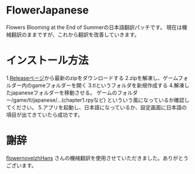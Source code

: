 # FlowerJapanese
Flowers Blooming at the End of Summerの日本語翻訳パッチです。
現在は機械翻訳のままですが、これから翻訳を改善していきます。

# インストール方法
1.[Releaseページ](https://github.com/kakik0u/flowerjapanese/releases)から最新のzipをダウンロードする
2.zipを解凍し、ゲームフォルダー内のgameフォルダーを開く
3.tlというフォルダを新規作成する
4.解凍したjapaneseフォルダーを移動させる。
ゲームのフォルダー/game/tl/japanese/...(chapter1.rpyなど)
といういう風になっているか確認してください。
5.アプリを起動し、日本語になっているか、設定画面に日本語の項目が出てきていたら成功です。

# 謝辞
[flowernovelzhHans](https://github.com/codeforker654/flowernovelzhHans) さんの機械翻訳を使用させていただきました。ありがとうございます。
